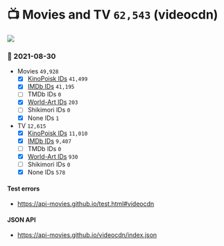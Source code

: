 # :tv: Movies and TV `62,543` (videocdn)

<a href="https://API-Movies.github.io"><img src="https://API-Movies.github.io/banner.png?cache"></a>

### :date: 2021-08-30
- Movies `49,928`
  - [x] <a href="https://API-Movies.github.io/videocdn/movie_kinopoisk_ids.json">KinoPoisk IDs</a> `41,499`
  - [x] <a href="https://API-Movies.github.io/videocdn/movie_imdb_ids.json">IMDb IDs</a> `41,195`
  - [ ] TMDb IDs `0`
  - [x] <a href="https://API-Movies.github.io/videocdn/movie_world_art_ids.json">World-Art IDs</a> `203`
  - [ ] Shikimori IDs `0`
  - [x] None IDs `1`
- TV `12,615`
  - [x] <a href="https://API-Movies.github.io/videocdn/tv_kinopoisk_ids.json">KinoPoisk IDs</a> `11,010`
  - [x] <a href="https://API-Movies.github.io/videocdn/tv_imdb_ids.json">IMDb IDs</a> `9,407`
  - [ ] TMDb IDs `0`
  - [x] <a href="https://API-Movies.github.io/videocdn/tv_world_art_ids.json">World-Art IDs</a> `930`
  - [ ] Shikimori IDs `0`
  - [x] None IDs `578`
#### Test errors
- <a href='https://api-movies.github.io/test.html#videocdn'>https://api-movies.github.io/test.html#videocdn</a>
#### JSON API
- <a href='https://api-movies.github.io/videocdn/index.json'>https://api-movies.github.io/videocdn/index.json</a>
